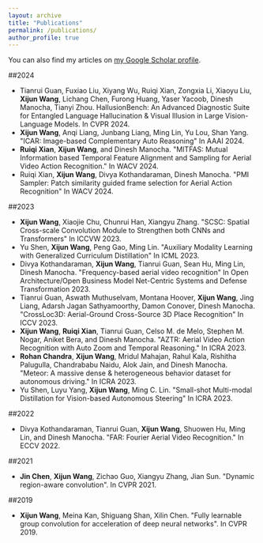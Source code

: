 ```yaml
---
layout: archive
title: "Publications"
permalink: /publications/
author_profile: true
---
```


  <div class="wordwrap">You can also find my articles on <a href="https://scholar.google.com/citations?user=KlqOhiUAAAAJ&hl=en">my Google Scholar profile</a>.</div>



##2024
* Tianrui Guan, Fuxiao Liu, Xiyang Wu, Ruiqi Xian, Zongxia Li, Xiaoyu Liu, **Xijun Wang**, Lichang Chen, Furong Huang, Yaser Yacoob, Dinesh Manocha, Tianyi Zhou. HallusionBench: An Advanced Diagnostic Suite for Entangled Language Hallucination & Visual Illusion in Large Vision-Language Models. In CVPR 2024. 
* **Xijun Wang**, Anqi Liang, Junbang Liang, Ming Lin, Yu Lou, Shan Yang. "ICAR: Image-based Complementary Auto Reasoning" In AAAI 2024.
* **Ruiqi Xian**, **Xijun Wang**, and Dinesh Manocha. "MITFAS: Mutual Information based Temporal Feature Alignment and Sampling for Aerial Video Action Recognition."  In WACV 2024.
* Ruiqi Xian, **Xijun Wang**, Divya Kothandaraman, Dinesh Manocha. "PMI Sampler: Patch similarity guided frame selection for Aerial Action Recognition" In WACV 2024.

##2023
*  **Xijun Wang**, Xiaojie Chu, Chunrui Han, Xiangyu Zhang. "SCSC: Spatial Cross-scale Convolution Module to Strengthen both CNNs and Transformers" In ICCVW 2023.
* Yu Shen, **Xijun Wang**, Peng Gao, Ming Lin. "Auxiliary Modality Learning with Generalized Curriculum Distillation" In ICML 2023.
*  Divya Kothandaraman, **Xijun Wang**, Tianrui Guan, Sean Hu, Ming Lin, Dinesh Manocha. "Frequency-based aerial video recognition" In Open Architecture/Open Business Model Net-Centric Systems and Defense Transformation 2023.
*  Tianrui Guan, Aswath Muthuselvam, Montana Hoover, **Xijun Wang**, Jing Liang, Adarsh Jagan Sathyamoorthy, Damon Conover, Dinesh Manocha. "CrossLoc3D: Aerial-Ground Cross-Source 3D Place Recognition" In ICCV 2023.
*  **Xijun Wang**, **Ruiqi Xian**, Tianrui Guan, Celso M. de Melo, Stephen M. Nogar, Aniket Bera, and Dinesh Manocha. "AZTR: Aerial Video Action Recognition with Auto Zoom and Temporal Reasoning." In ICRA 2023.
*  **Rohan Chandra**, **Xijun Wang**, Mridul Mahajan, Rahul Kala, Rishitha Palugulla, Chandrababu Naidu, Alok Jain, and Dinesh Manocha. "Meteor: A massive dense & heterogeneous behavior dataset for autonomous driving." In ICRA 2023.
* Yu Shen, Luyu Yang, **Xijun Wang**, Ming C. Lin. "Small-shot Multi-modal Distillation for Vision-based Autonomous Steering" In ICRA 2023.

##2022
* Divya Kothandaraman, Tianrui Guan, **Xijun Wang**, Shuowen Hu, Ming Lin, and Dinesh Manocha. "FAR: Fourier Aerial Video Recognition." In ECCV 2022.

##2021
* **Jin Chen**, **Xijun Wang**, Zichao Guo, Xiangyu Zhang, Jian Sun. "Dynamic region-aware convolution". In CVPR 2021.

##2019
*  **Xijun Wang**, Meina Kan, Shiguang Shan, Xilin Chen. "Fully learnable group convolution for acceleration of deep neural networks". In CVPR 2019.
